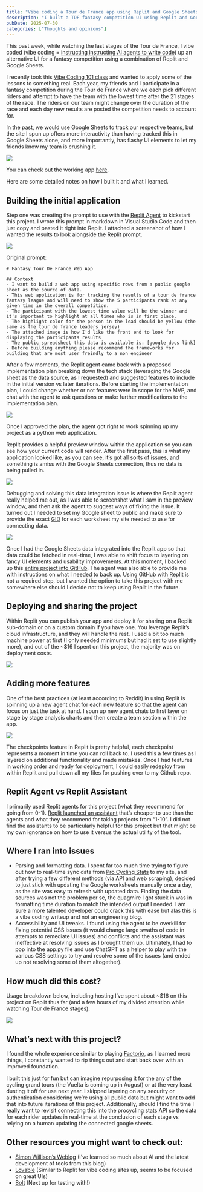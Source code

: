 ```yaml
---
title: "Vibe coding a Tour de France app using Replit and Google Sheets"
description: "I built a TDF fantasy competition UI using Replit and Google Sheets. This post breaks down my process, lessons learned, and how I made tracking my team more fun"
pubDate: 2025-07-30
categories: ["Thoughts and opinions"]
---
```


This past week, while watching the last stages of the Tour de France, I vibe coded (vibe coding = [instructing instructing AI agents to write code](https://blog.replit.com/what-is-vibe-coding)) up an alternative UI for a fantasy competition using a combination of Replit and Google Sheets.

I recently took this [Vibe Coding 101 class](https://learn.deeplearning.ai/courses/vibe-coding-101-with-replit/lesson/zwj9r/introduction) and wanted to apply some of the lessons to something real. Each year, my friends and I participate in a fantasy competition during the Tour de France where we each pick different riders and attempt to have the team with the lowest time after the 21 stages of the race. The riders on our team might change over the duration of the race and each day new results are posted the competition needs to account for.

In the past, we would use Google Sheets to track our respective teams, but the site I spun up offers more interactivity than having tracked this in Google Sheets alone, and more importantly, has flashy UI elements to let my friends know my team is crushing it.

![](/images/vibe-coding-a-tour-de-france-app-using-replit-and-google-sheets-1759632217478.png)

You can check out the working app [here](https://fantasy-tdf-2025.streamlit.app/).

Here are some detailed notes on how I built it and what I learned.

## Building the initial application

Step one was creating the prompt to use with the [Replit Agent](https://docs.replit.com/replitai/agent) to kickstart this project. I wrote this prompt in markdown in Visual Studio Code and then just copy and pasted it right into Replit. I attached a screenshot of how I wanted the results to look alongside the Replit prompt.

![](/images/vibe-coding-a-tour-de-france-app-using-replit-and-google-sheets-1759632217500.png)

Original prompt:

```
# Fantasy Tour De France Web App

## Context
- I want to build a web app using specific rows from a public google sheet as the source of data. 
- This web application is for tracking the results of a tour de france fantasy league and will need to show the 5 participants rank at any given time in the overall competition. 
- The participant with the lowest time value will be the winner and it's important to highlight at all times who is in first place. 
- The highlight color for the person in the lead should be yellow (the same as the tour de france leaders jersey)
- The attached image is how I'd like the front end to look for displaying the participants results
- The public spreadsheet this data is available is: [google docs link]
- Before building anything please recommend the frameworks for building that are most user freindly to a non engineer 
```

After a few moments, the Replit agent came back with a proposed implementation plan breaking down the tech stack (leveraging the Google sheet as the data source, as I requested) and suggested features to include in the initial version vs later iterations. Before starting the implementation plan, I could change whether or not features were in scope for the MVP, and chat with the agent to ask questions or make further modifications to the implementation plan.

![](/images/vibe-coding-a-tour-de-france-app-using-replit-and-google-sheets-1759632217531.jpg)

Once I approved the plan, the agent got right to work spinning up my project as a python web application.

Replit provides a helpful preview window within the application so you can see how your current code will render. After the first pass, this is what my application looked like, as you can see, it’s got all sorts of issues, and something is amiss with the Google Sheets connection, thus no data is being pulled in.

![](/images/vibe-coding-a-tour-de-france-app-using-replit-and-google-sheets-1759632217560.png)

Debugging and solving this data integration issue is where the Replit agent really helped me out, as I was able to screenshot what I saw in the preview window, and then ask the agent to suggest ways of fixing the issue. It turned out I needed to set my Google sheet to public and make sure to provide the exact [GID](https://knowsheets.com/how-to-get-the-id-of-a-google-sheet/#google_vignette) for each worksheet my site needed to use for connecting data.

![](/images/vibe-coding-a-tour-de-france-app-using-replit-and-google-sheets-1759632217590.png)

Once I had the Google Sheets data integrated into the Replit app so that data could be fetched in real-time, I was able to shift focus to layering on fancy UI elements and usability improvements. At this moment, I backed up this [entire project into GitHub](https://github.com/amr05008/Replit-FantasyTour2025). The agent was also able to provide me with instructions on what I needed to back up. Using GitHub with Replit is not a required step, but I wanted the option to take this project with me somewhere else should I decide not to keep using Replit in the future.

## Deploying and sharing the project

Within Replit you can publish your app and deploy it for sharing on a Replit sub-domain or on a custom domain if you have one. You leverage Replit’s cloud infrastructure, and they will handle the rest. I used a bit too much machine power at first (I only needed minimums but had it set to use slightly more), and out of the ~$16 I spent on this project, the majority was on deployment costs.

![](/images/vibe-coding-a-tour-de-france-app-using-replit-and-google-sheets-1759632217620.png)

## Adding more features

One of the best practices (at least according to Reddit) in using Replit is spinning up a new agent chat for each new feature so that the agent can focus on just the task at hand. I spun up new agent chats to first layer on stage by stage analysis charts and then create a team section within the app.

![](/images/vibe-coding-a-tour-de-france-app-using-replit-and-google-sheets-1759632217648.png)

The checkpoints feature in Replit is pretty helpful, each checkpoint represents a moment in time you can roll back to. I used this a few times as I layered on additional functionality and made mistakes. Once I had features in working order and ready for deployment, I could easily redeploy from within Replit and pull down all my files for pushing over to my Github repo.

## Replit Agent vs Replit Assistant

I primarily used Replit agents for this project (what they recommend for going from 0-1). [Replit launched an assistant](https://blog.replit.com/new-ai-assistant-announcement) that’s cheaper to use than the agents and what they recommend for taking projects from “1-10”. I did not find the assistants to be particularly helpful for this project but that might be my own ignorance on how to use it versus the actual utility of the tool.

## Where I ran into issues

-   Parsing and formatting data. I spent far too much time trying to figure out how to real-time sync data from [Pro Cycling Stats](https://www.procyclingstats.com/) to my site, and after trying a few different methods (via API and web scraping), decided to just stick with updating the Google worksheets manually once a day, as the site was easy to refresh with updated data. Finding the data sources was not the problem per se, the quagmire I got stuck in was in formatting time duration to match the intended output I needed. I am sure a more talented developer could crack this with ease but alas this is a vibe coding writeup and not an engineering blog.
-   Accessibility and UI tweaks. I found using the agent to be overkill for fixing potential CSS issues (it would change large swaths of code in attempts to remediate UI issues) and conflicts and the assistant was ineffective at resolving issues as I brought them up. Ultimately, I had to pop into the app.py file and use ChatGPT as a helper to play with the various CSS settings to try and resolve some of the issues (and ended up not resolving some of them altogether).

## How much did this cost?

Usage breakdown below, including hosting I’ve spent about ~$16 on this project on Replit thus far (and a few hours of my divided attention while watching Tour de France stages).

![](/images/vibe-coding-a-tour-de-france-app-using-replit-and-google-sheets-1759632217681.jpg)

## What’s next with this project?

I found the whole experience similar to playing [Factorio](https://www.factorio.com/), as I learned more things, I constantly wanted to rip things out and start back over with an improved foundation.

I built this just for fun but can imagine repurposing it for the any of the cycling grand tours (the Vuelta is coming up in August) or at the very least dusting it off for use next year. I skipped layering on any security or authentication considering we’re using all public data but might want to add that into future iterations of this project. Additionally, should I find the time I really want to revisit connecting this into the procycling stats API so the data for each rider updates in real-time at the conclusion of each stage vs relying on a human updating the connected google sheets.

## Other resources you might want to check out:

-   [Simon Willison’s Weblog](https://simonwillison.net/) (I’ve learned so much about AI and the latest development of tools from this blog)
-   [Lovable](https://lovable.dev/) (Similar to Replit for vibe coding sites up, seems to be focused on great UIs)
-   [Bolt](https://bolt.new/) (Next up for testing with!)